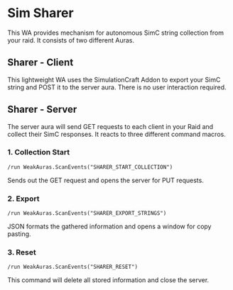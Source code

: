 ﻿# Sim Sharer
This WA provides mechanism for autonomous SimC string collection from your raid.
It consists of two different Auras.

## Sharer - Client
This lightweight WA uses the SimulationCraft Addon to export your SimC string and POST it to the server aura.
There is no user interaction required.

## Sharer - Server
The server aura will send GET requests to each client in your Raid and collect their SimC responses.
It reacts to three different command macros.

### 1. Collection Start
    /run WeakAuras.ScanEvents("SHARER_START_COLLECTION")
Sends out the GET request and opens the server for PUT requests.

### 2. Export 
    /run WeakAuras.ScanEvents("SHARER_EXPORT_STRINGS")
JSON formats the gathered information and opens a window for copy pasting.

### 3. Reset
    /run WeakAuras.ScanEvents("SHARER_RESET")
This command will delete all stored information and close the server.